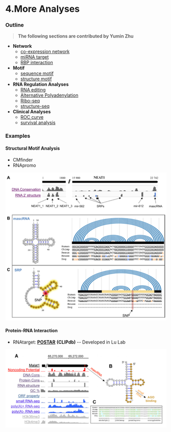 # 4.More Analyses

### Outline

> **The following sections are contributed by Yumin Zhu**

* **Network**
  * [co-expression network](https://yuminthu.github.io/training_class/docs/co_expression.html)
  * [miRNA target](https://yuminthu.github.io/training_class/docs/miRNA.html)
  * [RBP interaction](https://yuminthu.github.io/training_class/docs/RBP_interaction.html)
* **Motif**
  * [sequence motif](https://yuminthu.github.io/training_class/docs/sequence_motif.html)
  * [structure motif](https://yuminthu.github.io/training_class/docs/structure_motif.html)
* **RNA Regulation Analyses**
  * [RNA editing](https://yuminthu.github.io/training_class/docs/RNA_editing.html)
  * [Alternative Polyadenylation](https://yuminthu.github.io/training_class/docs/APA.html)
  * [Ribo-seq](https://yuminthu.github.io/training_class/docs/ribo_seq.html)
  * [structure-seq](https://yuminthu.github.io/training_class/docs/structure_seq.html)
* **Clinical Analyses**
  * [ROC curve](https://yuminthu.github.io/training_class/docs/ROC_curve.html)
  * [survival analysis](https://yuminthu.github.io/training_class/docs/survival_analysis.html)

### Examples

#### Structural Motif Analysis

* CMfinder
* RNApromo

![](../.gitbook/assets/structural-motifs.png)

#### Protein-RNA Interaction

* RNAtarget: [**POSTAR**](http://lulab.life.tsinghua.edu.cn/postar/) **\(CLIPdb\)** -- Developed in Lu Lab

![](../.gitbook/assets/structural-motif-rbp.png)



